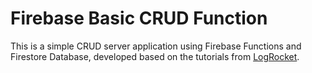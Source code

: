 # Firebase Basic CRUD Function

This is a simple CRUD server application using Firebase Functions and Firestore Database, developed based on the tutorials from [LogRocket](https://blog.logrocket.com/rest-api-firebase-cloud-functions-typescript-firestore/).
